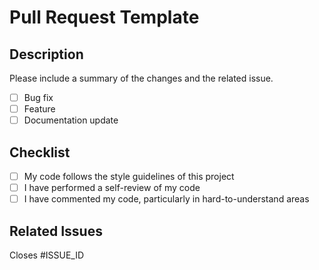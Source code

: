 # Pull Request Template

## Description
Please include a summary of the changes and the related issue. 

- [ ] Bug fix
- [ ] Feature
- [ ] Documentation update

## Checklist
- [ ] My code follows the style guidelines of this project
- [ ] I have performed a self-review of my code
- [ ] I have commented my code, particularly in hard-to-understand areas

## Related Issues
Closes #ISSUE_ID